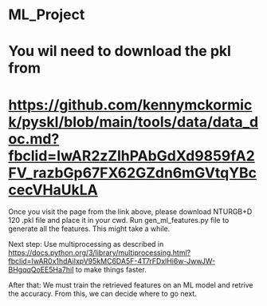 # ML_Project

# You wil need to download the pkl from 
# https://github.com/kennymckormick/pyskl/blob/main/tools/data/data_doc.md?fbclid=IwAR2zZlhPAbGdXd9859fA2FV_razbGp67FX62GZdn6mGVtqYBccecVHaUkLA

Once you visit the page from the link above, please download NTURGB+D 120 .pkl file and place it in your cwd. Run gen_ml_features.py file 
to generate all the features. This might take a while.

Next step: Use multiprocessing as described in
https://docs.python.org/3/library/multiprocessing.html?fbclid=IwAR0x1hdAiIxpV95kMC6DA5F-4T7rFDxlHi6w-JwwJW-BHgqqQoEE5Ha7hiI
to make things faster. 

After that: We must train the retrieved features on an ML model and retrive the accuracy. From this, we can decide where to go next.
